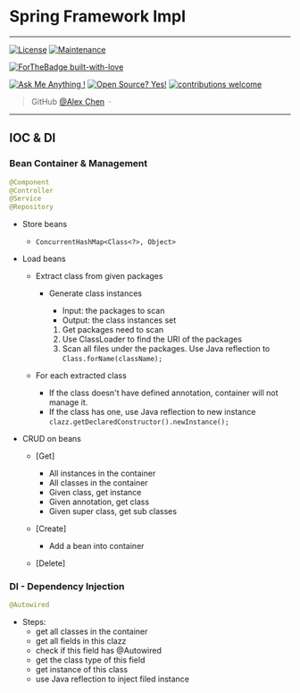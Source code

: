 # Spring Framework Impl
---
[![License](https://img.shields.io/badge/License-Apache%202.0-blue.svg)](https://opensource.org/licenses/Apache-2.0)
[![Maintenance](https://img.shields.io/badge/Maintained%3F-yes-green.svg)](https://GitHub.com/Naereen/StrapDown.js/graphs/commit-activity)

[![ForTheBadge built-with-love](http://ForTheBadge.com/images/badges/built-with-love.svg)](https://GitHub.com/Naereen/)


[![Ask Me Anything !](https://img.shields.io/badge/Ask%20me-anything-1abc9c.svg)](https://GitHub.com/Naereen/ama)
[![Open Source? Yes!](https://badgen.net/badge/Open%20Source%20%3F/Yes%21/blue?icon=github)](https://github.com/Naereen/badges/)
[![contributions welcome](https://img.shields.io/badge/contributions-welcome-brightgreen.svg?style=flat)](https://github.com/dwyl/esta/issues)


> GitHub [@Alex Chen](https://github.com/chen-star) &nbsp;&middot;&nbsp;

---



## IOC & DI

### Bean Container & Management

~~~java
@Component
@Controller
@Service
@Repository
~~~

* Store beans
	- `ConcurrentHashMap<Class<?>, Object>`


* Load beans

	- Extract class from given packages
		- Generate class instances
			* Input: the packages to scan
			* Output: the class instances set

			1. Get packages need to scan 
			2. Use ClassLoader to find the URI of the packages
			3. Scan all files under the packages. Use Java reflection to `Class.forName(className);`

			
	- For each extracted class
		- If the class doesn't have defined annotation, container will not manage it.
		- If the class has one, use Java reflection to new instance `clazz.getDeclaredConstructor().newInstance();`

		
* CRUD on beans
	- [Get] 
		- All instances in the container
		- All classes in the container
		- Given class, get instance
		- Given annotation, get class
		- Given super class, get sub classes

	- [Create]
		- Add a bean into container
	
	- [Delete]


### DI - Dependency Injection

~~~java
@Autowired

~~~

* Steps: 
	- get all classes in the container
  	- get all fields in this clazz
  	- check if this field has @Autowired
	- get the class type of this field
  	- get instance of this class
 	- use Java reflection to inject filed instance